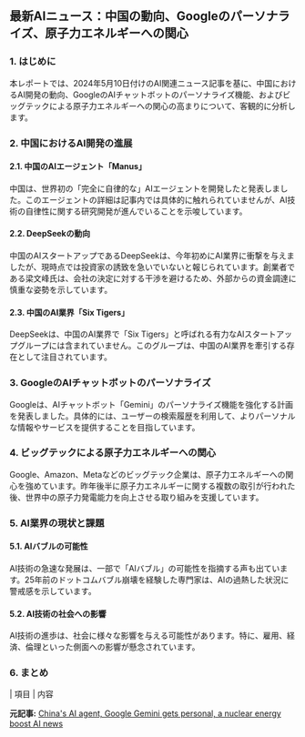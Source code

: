 ## 最新AIニュース：中国の動向、Googleのパーソナライズ、原子力エネルギーへの関心

### 1. はじめに

本レポートでは、2024年5月10日付けのAI関連ニュース記事を基に、中国におけるAI開発の動向、GoogleのAIチャットボットのパーソナライズ機能、およびビッグテックによる原子力エネルギーへの関心の高まりについて、客観的に分析します。

### 2. 中国におけるAI開発の進展

#### 2.1. 中国のAIエージェント「Manus」

中国は、世界初の「完全に自律的な」AIエージェントを開発したと発表しました。このエージェントの詳細は記事内では具体的に触れられていませんが、AI技術の自律性に関する研究開発が進んでいることを示唆しています。

#### 2.2. DeepSeekの動向

中国のAIスタートアップであるDeepSeekは、今年初めにAI業界に衝撃を与えましたが、現時点では投資家の誘致を急いでいないと報じられています。創業者である梁文峰氏は、会社の決定に対する干渉を避けるため、外部からの資金調達に慎重な姿勢を示しています。

#### 2.3. 中国のAI業界「Six Tigers」

DeepSeekは、中国のAI業界で「Six Tigers」と呼ばれる有力なAIスタートアップグループには含まれていません。このグループは、中国のAI業界を牽引する存在として注目されています。

### 3. GoogleのAIチャットボットのパーソナライズ

Googleは、AIチャットボット「Gemini」のパーソナライズ機能を強化する計画を発表しました。具体的には、ユーザーの検索履歴を利用して、よりパーソナルな情報やサービスを提供することを目指しています。

### 4. ビッグテックによる原子力エネルギーへの関心

Google、Amazon、Metaなどのビッグテック企業は、原子力エネルギーへの関心を強めています。昨年後半に原子力エネルギーに関する複数の取引が行われた後、世界中の原子力発電能力を向上させる取り組みを支援しています。

### 5. AI業界の現状と課題

#### 5.1. AIバブルの可能性

AI技術の急速な発展は、一部で「AIバブル」の可能性を指摘する声も出ています。25年前のドットコムバブル崩壊を経験した専門家は、AIの過熱した状況に警戒感を示しています。

#### 5.2. AI技術の社会への影響

AI技術の進歩は、社会に様々な影響を与える可能性があります。特に、雇用、経済、倫理といった側面への影響が懸念されています。

### 6. まとめ

| 項目 | 内容 

**元記事:** [China's AI agent, Google Gemini gets personal, a nuclear energy boost AI news](https://qz.com/google-gemini-china-manus-ai-agent-deepseek-nuclear-1851769789)